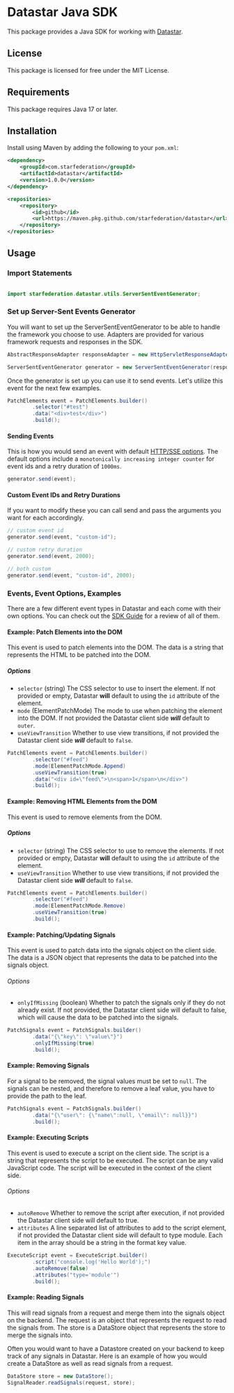 # Datastar Java SDK

This package provides a Java SDK for working with [Datastar](https://data-star.dev/).

## License

This package is licensed for free under the MIT License.

## Requirements

This package requires Java 17 or later.

## Installation

Install using Maven by adding the following to your `pom.xml`:

```xml
<dependency>
    <groupId>com.starfederation</groupId>
    <artifactId>datastar</artifactId>
    <version>1.0.0</version>
</dependency>

<repositories>
    <repository>
        <id>github</id>
        <url>https://maven.pkg.github.com/starfederation/datastar</url>
    </repository>
</repositories>
```

## Usage

### Import Statements

```java

import starfederation.datastar.utils.ServerSentEventGenerator;
```

### Set up Server-Sent Events Generator

You will want to set up the ServerSentEventGenerator to be able to handle the framework you choose to use. Adapters are provided for various framework requests and responses in the SDK.

```java
AbstractResponseAdapter responseAdapter = new HttpServletResponseAdapter(response);

ServerSentEventGenerator generator = new ServerSentEventGenerator(responseAdapter);
```

Once the generator is set up you can use it to send events. Let's utilize this event for the next few examples.

```java
PatchElements event = PatchElements.builder()
        .selector("#test")
        .data("<div>test</div>")
        .build();
```

#### Sending Events

This is how you would send an event with default [HTTP/SSE options](https://developer.mozilla.org/en-US/docs/Web/API/Server-sent_events/Using_server-sent_events). The default options include a `monotonically increasing integer counter` for event ids and a retry duration of `1000ms`.

```java
generator.send(event);
```

#### Custom Event IDs and Retry Durations
If you want to modify these you can call send and pass the arguments you want for each accordingly.

```java
// custom event id
generator.send(event, "custom-id");

// custom retry duration
generator.send(event, 2000);

// both custom
generator.send(event, "custom-id", 2000);
```

### Events, Event Options, Examples

There are a few different event types in Datastar and each come with their own options. You can check out the [SDK Guide](https://github.com/starfederation/datastar/blob/develop/sdk/README.md) for a review of all of them.

#### Example: Patch Elements into the DOM

This event is used to patch elements into the DOM. The data is a string that represents the HTML to be patched into the DOM.

##### Options

- `selector` (string) The CSS selector to use to insert the element. If not provided or empty, Datastar **will** default to using the `id` attribute of the element.
- `mode` (ElementPatchMode) The mode to use when patching the element into the DOM. If not provided the Datastar client side **_will_** default to `outer`.
- `useViewTransition` Whether to use view transitions, if not provided the Datastar client side **_will_** default to `false`.

```java
PatchElements event = PatchElements.builder()
        .selector("#feed")
        .mode(ElementPatchMode.Append)
        .useViewTransition(true)
        .data("<div id=\"feed\">\n<span>1</span>\n</div>")
        .build();
```

#### Example: Removing HTML Elements from the DOM

This event is used to remove elements from the DOM.

##### Options

- `selector` (string) The CSS selector to use to remove the elements. If not provided or empty, Datastar **will** default to using the `id` attribute of the element.
- `useViewTransition` Whether to use view transitions, if not provided the Datastar client side **_will_** default to `false`.

```java
PatchElements event = PatchElements.builder()
        .selector("#feed")
        .mode(ElementPatchMode.Remove)
        .useViewTransition(true)
        .build();
```

#### Example: Patching/Updating Signals

This event is used to patch data into the signals object on the client side. The data is a JSON object that represents the data to be patched into the signals object.

###### Options

- `onlyIfMissing` (boolean) Whether to patch the signals only if they do not already exist. If not provided, the Datastar client side will default to false, which will cause the data to be patched into the signals.

```java
PatchSignals event = PatchSignals.builder()
        .data("{\"key\": \"value\"}")
        .onlyIfMissing(true)
        .build();
```

#### Example: Removing Signals

For a signal to be removed, the signal values must be set to `null`. The signals can be nested, and therefore to remove a leaf value, you have to provide the path to the leaf.

```java
PatchSignals event = PatchSignals.builder()
        .data("{\"user\": {\"name\":null, \"email\": null}}")
        .build();
```

#### Example: Executing Scripts

This event is used to execute a script on the client side. The script is a string that represents the script to be executed. The script can be any valid JavaScript code. The script will be executed in the context of the client side.

###### Options

- `autoRemove` Whether to remove the script after execution, if not provided the Datastar client side will default to true.
- `attributes` A line separated list of attributes to add to the script element, if not provided the Datastar client side will default to type module. Each item in the array should be a string in the format key value.

```java
ExecuteScript event = ExecuteScript.builder()
        .script("console.log('Hello World');")
        .autoRemove(false)
        .attributes("type='module'")
        .build();
```

#### Example: Reading Signals

This will read signals from a request and merge them into the signals object on the backend. The request is an object that represents the request to read the signals from. The store is a DataStore object that represents the store to merge the signals into. 

Often you would want to have a Datastore created on your backend to keep track of any signals in Datastar. Here is an example of how you would create a DataStore as well as read signals from a request.

```java
DataStore store = new DataStore();
SignalReader.readSignals(request, store);
```
